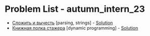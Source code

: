 # Problem List - autumn_intern_23

* [Сложить и вычесть](https://coderun.yandex.ru/problem/calc-expression/) [parsing, strings] - [Solution](autumn_intern_23/410_calc_expression)
* [Книжная полка стажера](https://coderun.yandex.ru/problem/book-shelf/) [dynamic programming] - [Solution](autumn_intern_23/404_book_shelf)
